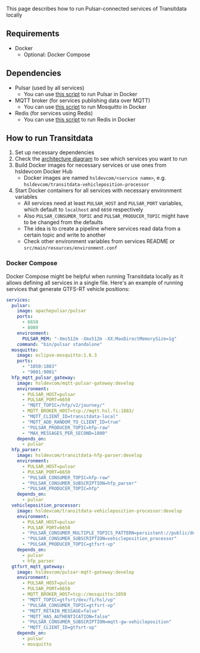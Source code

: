 This page describes how to run Pulsar-connected services of Transitdata locally

## Requirements

* Docker
  * Optional: Docker Compose

## Dependencies

* Pulsar (used by all services)
  * You can use [this script](https://github.com/HSLdevcom/transitdata/blob/master/bin/pulsar/pulsar-up.sh) to run Pulsar in Docker
* MQTT broker (for services publishing data over MQTT)
  * You can use [this script](https://github.com/HSLdevcom/transitdata/blob/master/bin/mosquitto_broker/mosquitto-broker-up.sh) to run Mosquitto in Docker
* Redis (for services using Redis)
  * You can use [this script](https://github.com/HSLdevcom/transitdata/blob/master/bin/redis/redis-up.sh) to run Redis in Docker

## How to run Transitdata

1. Set up necessary dependencies
2. Check the [architecture diagram](https://raw.githubusercontent.com/HSLdevcom/transitdata/master/transitdata_data_flow_drawio.png) to see which services you want to run
3. Build Docker images for necessary services or use ones from hsldevcom Docker Hub
   * Docker images are named `hsldevcom/<service name>`, e.g. `hsldevcom/transitdata-vehicleposition-processor`
4. Start Docker containers for all services with necessary environment variables
   * All services need at least `PULSAR_HOST` and `PULSAR_PORT` variables, which default to `localhost` and `6650` respectively
   * Also `PULSAR_CONSUMER_TOPIC` and `PULSAR_PRODUCER_TOPIC` might have to be changed from the defaults
    * The idea is to create a pipeline where services read data from a certain topic and write to another
   * Check other environment variables from services README or `src/main/resources/environment.conf`

### Docker Compose

Docker Compose might be helpful when running Transitdata locally as it allows defining all services in a single file. Here's an example of running services that generate GTFS-RT vehicle positions:

```yml
services:
  pulsar:
    image: apachepulsar/pulsar
    ports:
      - 6650
      - 8080
    environment:
      PULSAR_MEM: "-Xms512m -Xmx512m -XX:MaxDirectMemorySize=1g"    
    command: "bin/pulsar standalone"
  mosquitto:
    image: eclipse-mosquitto:1.6.3
    ports:
      - "1050:1883"
      - "9001:9001"
  hfp_mqtt_pulsar_gateway:
    image: hsldevcom/mqtt-pulsar-gateway:develop
    environment:
      - PULSAR_HOST=pulsar
      - PULSAR_PORT=6650
      - "MQTT_TOPIC=/hfp/v2/journey/"
      - MQTT_BROKER_HOST=tcp://mqtt.hsl.fi:1883/
      - "MQTT_CLIENT_ID=transitdata-local"
      - "MQTT_ADD_RANDOM_TO_CLIENT_ID=true"
      - "PULSAR_PRODUCER_TOPIC=hfp-raw"
      - "MAX_MESSAGES_PER_SECOND=1800"
    depends_on:
      - pulsar
  hfp_parser:
    image: hsldevcom/transitdata-hfp-parser:develop
    environment:
      - PULSAR_HOST=pulsar
      - PULSAR_PORT=6650
      - "PULSAR_CONSUMER_TOPIC=hfp-raw"
      - "PULSAR_CONSUMER_SUBSCRIPTION=hfp_parser"
      - "PULSAR_PRODUCER_TOPIC=hfp"
    depends_on:
      - pulsar
  vehicleposition_processor:
    image: hsldevcom/transitdata-vehicleposition-processor:develop
    environment:
      - PULSAR_HOST=pulsar
      - PULSAR_PORT=6650
      - "PULSAR_CONSUMER_MULTIPLE_TOPICS_PATTERN=persistent://public/default/hfp"
      - "PULSAR_CONSUMER_SUBSCRIPTION=vehicleposition_processor"
      - "PULSAR_PRODUCER_TOPIC=gtfsrt-vp"
    depends_on:
      - pulsar
      - hfp_parser
  gtfsrt_mqtt_gateway:
    image: hsldevcom/pulsar-mqtt-gateway:develop
    environment:
      - PULSAR_HOST=pulsar
      - PULSAR_PORT=6650
      - MQTT_BROKER_HOST=tcp://mosquitto:1050
      - "MQTT_TOPIC=gtfsrt/dev/fi/hsl/vp"
      - "PULSAR_CONSUMER_TOPIC=gtfsrt-vp"
      - "MQTT_RETAIN_MESSAGE=false"
      - "MQTT_HAS_AUTHENTICATION=false"
      - "PULSAR_CONSUMER_SUBSCRIPTION=mqtt-gw-vehicleposition"
      - "MQTT_CLIENT_ID=gtfsrt-vp"
    depends_on:
      - pulsar
      - mosquitto
```